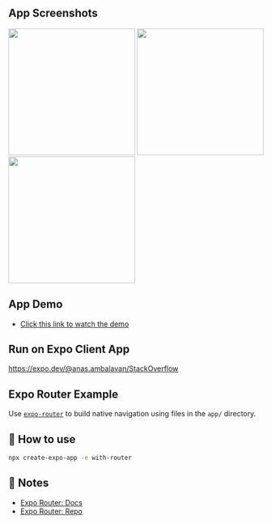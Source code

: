 ## App Screenshots
<img src="https://github.com/anas-ambalavan/rn-stackoverflow/assets/37231440/2ddf06fc-f373-46b5-9513-2ea7c3e5557d" width="250"  />
<img src="https://github.com/anas-ambalavan/rn-stackoverflow/assets/37231440/91c82688-48a8-4946-8a13-99b16ff0aeae" width="250"  />
<img src="https://github.com/anas-ambalavan/rn-stackoverflow/assets/37231440/418b7901-4bbf-4f48-b7aa-2e620d2a628b" width="250"  />

## App Demo
- [Click this link to watch the demo](https://drive.google.com/file/d/1WFcwAmwO4i0OfOBsmgYuEYE4ItQsTPVo/view?usp=sharing)

## Run on Expo Client App
https://expo.dev/@anas.ambalavan/StackOverflow

## Expo Router Example

Use [`expo-router`](https://expo.github.io/router) to build native navigation using files in the `app/` directory.

## 🚀 How to use

```sh
npx create-expo-app -e with-router
```

## 📝 Notes

- [Expo Router: Docs](https://expo.github.io/router)
- [Expo Router: Repo](https://github.com/expo/router)
